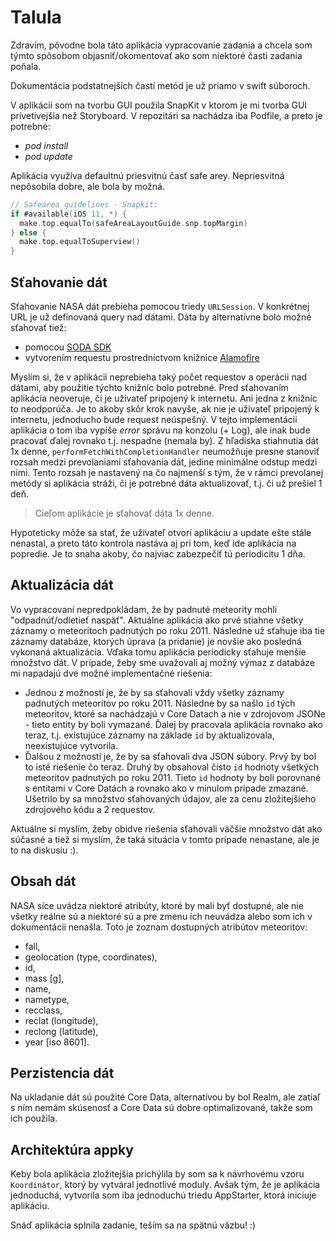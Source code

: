 # Talula

Zdravím, pôvodne bola táto aplikácia vypracovanie zadania a chcela som týmto spôsobom objasniť/okomentovať ako som niektoré časti zadania poňala.

Dokumentácia podstatnejších častí metód je už priamo v swift súboroch.

V aplikácii som na tvorbu GUI použila SnapKit v ktorom je mi tvorba GUI prívetivejšia než Storyboard. V repozitári sa nachádza iba Podfile, a preto je potrebné:

- *pod install*
- *pod update*

Aplikácia využíva defaultnú priesvitnú časť safe arey. Nepriesvitná nepôsobila dobre, ale bola by možná.

```swift
// Safearea guidelines - Snapkit:
if #available(iOS 11, *) {
  make.top.equalTo(safeAreaLayoutGuide.snp.topMargin)
} else {
  make.top.equalToSuperview()
}
```

## Sťahovanie dát

Sťahovanie NASA dát prebieha pomocou triedy `URLSession`. V konkrétnej URL je už definovaná query nad dátami. Dáta by alternatívne bolo možné sťahovať tiež:

- pomocou [SODA SDK][soda-sdk]
- vytvorením requestu prostredníctvom knižnice [Alamofire][alamofire-sdk]

Myslím si, že v aplikácii neprebieha taký počet requestov a operácii nad dátami, aby použitie týchto knižníc bolo potrebné. Pred sťahovaním aplikácia neoveruje, či je uživateľ pripojený k internetu. Ani jedna z knižníc to neodporúča. Je to akoby skôr krok navyše, ak nie je uživateľ pripojený k internetu, jednoducho bude request neúspešný. V tejto implementácii aplikácia o tom iba vypíše *error* správu na konzolu (+ Log), ale inak bude pracovať ďalej rovnako t.j. nespadne (nemala by). Z hľadiska stiahnutia dát 1x denne, `performFetchWithCompletionHandler` neumožňuje presne stanoviť rozsah medzi prevolaniami sťahovania dát, jedine minimálne odstup medzi nimi. Tento rozsah je nastavený na čo najmenší s tým, že v rámci prevolanej metódy si aplikácia stráži, či je potrebné dáta aktualizovať, t.j. či už prešiel 1 deň.

> Cieľom aplikácie je sťahovať dáta 1x denne.

Hypoteticky môže sa stať, že uživateľ otvorí aplikáciu a update ešte stále nenastal, a preto táto kontrola nastáva aj pri tom, keď ide aplikácia na popredie. Je to snaha akoby, čo najviac zabezpečiť tú periodicitu 1 dňa.

## Aktualizácia dát

Vo vypracovaní nepredpokládam, že by padnuté meteority mohli "odpadnúť/odletieť naspäť". Aktuálne aplikácia ako prvé stiahne všetky záznamy o meteoritoch padnutých po roku 2011. Následne už sťahuje iba tie záznamy databáze, ktorých úprava (a pridanie) je novšie ako posledná vykonaná aktualizácia. Vďaka tomu aplikácia periodicky sťahuje menšie množstvo dát. V prípade, žeby sme uvažovali aj možný výmaz z databáze mi napadajú dve možné implementačné riešenia:

- Jednou z možností je, že by sa sťahovali vždy všetky záznamy padnutých meteoritov po roku 2011. Následne by sa našlo `id` tých meteoritov, ktoré sa nachádzajú v Core Datach a nie v zdrojovom JSONe - tieto entity by boli vymazané. Ďalej by pracovala aplikácia rovnako ako teraz, t.j. existujúce záznamy na základe `id` by aktualizovala, neexistujúce vytvorila.
- Ďalšou z možností je, že by sa sťahovali dva JSON súbory. Prvý by bol to isté riešenie čo teraz. Druhý by obsahoval čisto `id` hodnoty všetkých meteoritov padnutých po roku 2011. Tieto `id` hodnoty by boli porovnané s entitami v Core Datách a rovnako ako v minulom prípade zmazané. Ušetrilo by sa množstvo sťahovaných údajov, ale za cenu zložitejšieho zdrojového kódu a 2 requestov.

Aktuálne si myslím, žeby obidve riešenia sťahovali väčšie množstvo dát ako súčasné a tiež si myslím, že taká situácia v tomto prípade nenastane, ale je to na diskusiu :).

## Obsah dát

NASA síce uvádza niektoré atribúty, ktoré by mali byť dostupné, ale nie všetky reálne sú a niektoré sú a pre zmenu ich neuvádza alebo som ich v dokumentácii nenašla. Toto je zoznam dostupných atribútov meteoritov:

- fall,
- geolocation (type, coordinates),
- id,
- mass [g],
- name,
- nametype,
- recclass,
- reclat (longitude),
- reclong (latitude),
- year [iso 8601].

## Perzistencia dát

Na ukladanie dát sú použité Core Data, alternatívou by bol Realm, ale zatiaľ s ním nemám skúsenosť a Core Data sú dobre optimalizované, takže som ich použila.

## Architektúra appky

Keby bola aplikácia zložitejšia prichýlila by som sa k návrhovému vzoru `Koordinátor`, ktorý by vytváral jednotlivé moduly. Avšak tým, že je aplikácia jednoduchá, vytvorila som iba jednoduchú triedu AppStarter, ktorá iniciuje aplikáciu.

Snáď aplikácia splnila zadanie, teším sa na spätnú väzbu! :)

[soda-sdk]: <http://socrata.github.io/soda-swift/>
[alamofire-sdk]: <https://github.com/Alamofire/Alamofire>
